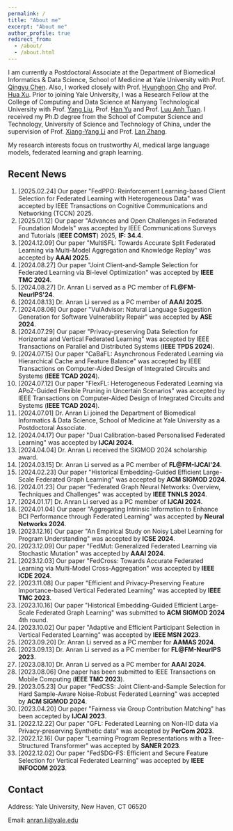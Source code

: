 ```yaml
---
permalink: /
title: "About me"
excerpt: "About me"
author_profile: true
redirect_from: 
  - /about/
  - /about.html
---
```

I am currently a Postdoctoral Associate at the Department of Biomedical Informatics & Data Science, School of Medicine at Yale University with Prof. [Qingyu Chen](https://sites.google.com/view/qingyuchen/home). Also, I worked closely with Prof. [Hyunghoon Cho](https://hhcho.com/) and Prof. [Hua Xu](https://medicine.yale.edu/profile/hua-xu/). Prior to joining Yale University, I was a Research Fellow at the College of Computing and Data Science at Nanyang Technological University with Prof. [Yang Liu](https://personal.ntu.edu.sg/yangliu/), Prof. [Han Yu](https://personal.ntu.edu.sg/han.yu/) and Prof. [Luu Anh Tuan](https://tuanluu.github.io/). I received my Ph.D degree from the School of Computer Science and Technology, University of Science and Technology of China, under the supervision of Prof. [Xiang-Yang Li](http://staff.ustc.edu.cn/~xiangyangli/index.html) and Prof. [Lan Zhang](http://cs.ustc.edu.cn/2020/0706/c23235a460088/page.htm). 

My research interests focus on trustworthy AI, medical large language models, federated learning and graph learning. 


Recent News
------
1. [2025.02.24] Our paper "FedPPO: Reinforcement Learning-based Client Selection for Federated Learning with Heterogeneous Data" was accepted by IEEE Transactions on Cognitive Communications and Networking (TCCN) 2025. 
2. [2025.01.12] Our paper "Advances and Open Challenges in Federated Foundation Models" was accepted by IEEE Communications Surveys and Tutorials (**IEEE COMST**) 2025, **IF: 34.4**. 
3. [2024.12.09] Our paper "MultiSFL: Towards Accurate Split Federated Learning via Multi-Model Aggregation and Knowledge Replay" was accepted by **AAAI 2025**. 
4. [2024.08.27] Our paper "Joint Client-and-Sample Selection for Federated Learning via Bi-level Optimization" was accepted by **IEEE TMC 2024**.
5. [2024.08.27] Dr. Anran Li served as a PC member of **FL@FM-NeurIPS'24**. 
6. [2024.08.13] Dr. Anran Li served as a PC member of **AAAI 2025**.
7. [2024.08.06] Our paper "VulAdvisor: Natural Language Suggestion Generation for Software Vulnerability Repair" was accepted by **ASE 2024**. 
8. [2024.07.29] Our paper "Privacy-preserving Data Selection for Horizontal and Vertical Federated Learning" was accepted by IEEE Transactions on Parallel and Distributed Systems (**IEEE TPDS 2024**). 
9. [2024.07.15] Our paper "CaBaFL: Asynchronous Federated Learning via Hierarchical Cache and Feature Balance" was accepted by IEEE Transactions on Computer-Aided Design of Integrated Circuits and Systems (**IEEE TCAD 2024**). 
10. [2024.07.12] Our paper "FlexFL: Heterogeneous Federated Learning via APoZ-Guided Flexible Pruning in Uncertain Scenarios" was accepted by IEEE Transactions on Computer-Aided Design of Integrated Circuits and Systems (**IEEE TCAD 2024**). 
11. [2024.07.01] Dr. Anran Li joined the Department of Biomedical Informatics & Data Science, School of Medicine at Yale University as a Postdoctoral Associate. 
12. [2024.04.17] Our paper "Dual Calibration-based Personalised Federated Learning" was accepted by **IJCAI 2024**. 
13. [2024.04.04] Dr. Anran Li received the SIGMOD 2024 scholarship award. 
14. [2024.03.15] Dr. Anran Li served as a PC member of **FL@FM-IJCAI'24**. 
15. [2024.02.23] Our paper "Historical Embedding-Guided Efficient Large-Scale Federated Graph Learning" was accepted by **ACM SIGMOD 2024**. 
16. [2024.01.23] Our paper "Federated Graph Neural Networks: Overview, Techniques and Challenges" was accepted by **IEEE TNNLS 2024**.
17. [2024.01.17] Dr. Anran Li served as a PC member of **IJCAI 2024**.
18. [2024.01.04] Our paper "Aggregating Intrinsic Information to Enhance BCI Performance through Federated Learning" was accepted by **Neural Networks 2024**. 
19. [2023.12.16] Our paper "An Empirical Study on Noisy Label Learning for Program Understanding" was accepted by **ICSE 2024**.
20. [2023.12.09] Our paper "FedMut: Generalized Federated Learning via Stochastic Mutation" was accepted by **AAAI 2024**. 
21. [2023.12.03] Our paper "FedCross: Towards Accurate Federated Learning via Multi-Model Cross-Aggregation" was accepted by **IEEE ICDE 2024**.
22. [2023.11.08] Our paper "Efficient and Privacy-Preserving Feature Importance-based Vertical Federated Learning" was accepted by **IEEE TMC 2023**. 
23. [2023.10.16] Our paper "Historical Embedding-Guided Efficient Large-Scale Federated Graph Learning" was submitted to **ACM SIGMOD 2024** 4th round.
24. [2023.10.02] Our paper "Adaptive and Efficient Participant Selection in Vertical Federated Learning" was accepted by **IEEE MSN 2023**.
25. [2023.09.20] Dr. Anran Li served as a PC member for **AAMAS 2024**.
26. [2023.09.13] Dr. Anran Li served as a PC member for **FL@FM-NeurIPS 2023**. 
27. [2023.08.10] Dr. Anran Li served as a PC member for **AAAI 2024**.
28. [2023.08.06] One paper has been submitted to IEEE Transactions on Mobile Computing (**IEEE TMC 2023**).
29. [2023.05.23] Our paper "FedCSS: Joint Client-and-Sample Selection for Hard Sample-Aware Noise-Robust Federated Learning" was accepted by **ACM SIGMOD 2024**. 
30. [2023.04.20] Our paper "Fairness via Group Contribution Matching" has been accepted by **IJCAI 2023**.
31. [2022.12.22] Our paper "GFL: Federated Learning on Non-IID data via Privacy-preserving Synthetic data" was accepted by **PerCom 2023**.
32. [2022.12.16] Our paper "Learning Program Representations with a Tree-Structured Transformer" was accepted by **SANER 2023**.
33. [2022.12.02] Our paper "FedSDG-FS: Efficient and Secure Feature Selection for Vertical Federated Learning" was accepted by **IEEE INFOCOM 2023**. 


## Contact

Address: Yale University, New Haven, CT 06520

Email: anran.li@yale.edu 




